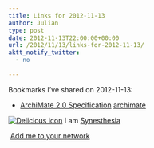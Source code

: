 ```yaml
---
title: Links for 2012-11-13
author: Julian
type: post
date: 2012-11-13T22:00:00+00:00
url: /2012/11/13/links-for-2012-11-13/
aktt_notify_twitter:
  - no

---
```

Bookmarks I&#8217;ve shared on 2012-11-13:

  * [ArchiMate 2.0 Specification][1] 
    [archimate][2] </li> </ul> 
    
    <p class="deliciouslink">
      <a href="http://del.icio.us/synesthesia" title="See all my bookmarks on del.icio.us"><img src="https://www.synesthesia.co.uk/images/deliciousicon.jpg" alt="Delicious icon" /></a>&nbsp;I am <a href="http://del.icio.us/synesthesia" title="See all my bookmarks on del.icio.us">Synesthesia</a>
    </p>
    
    <p class="deliciouslink">
      <a href="http://del.icio.us/network?add=synesthesia" title="Add me to your del.icio.us network"><img src="https://www.synesthesia.co.uk/images/add.gif" alt="" /></a>&nbsp;<a href="http://del.icio.us/network?add=synesthesia" title="Add me to your del.icio.us network">Add me to your network</a>
    </p>

 [1]: http://pubs.opengroup.org/architecture/archimate2-doc/
 [2]: http://www.delicious.com/synesthesia/archimate